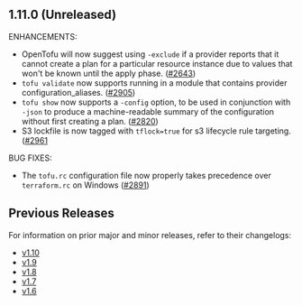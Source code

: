 ## 1.11.0 (Unreleased)

ENHANCEMENTS:

- OpenTofu will now suggest using `-exclude` if a provider reports that it cannot create a plan for a particular resource instance due to values that won't be known until the apply phase.
  ([#2643](https://github.com/opentofu/opentofu/pull/2643))
- `tofu validate` now supports running in a module that contains provider configuration_aliases.
  ([#2905](https://github.com/opentofu/opentofu/pull/2905))
- `tofu show` now supports a `-config` option, to be used in conjunction with `-json` to produce a machine-readable summary of the configuration without first creating a plan.
  ([#2820](https://github.com/opentofu/opentofu/pull/2820))
- S3 lockfile is now tagged with `tflock=true` for s3 lifecycle rule targeting.
  ([#2961](https://github.com/opentofu/opentofu/pull/2961)

BUG FIXES:

- The `tofu.rc` configuration file now properly takes precedence over `terraform.rc` on Windows ([#2891](https://github.com/opentofu/opentofu/pull/2891))

## Previous Releases

For information on prior major and minor releases, refer to their changelogs:

- [v1.10](https://github.com/opentofu/opentofu/blob/v1.10/CHANGELOG.md)
- [v1.9](https://github.com/opentofu/opentofu/blob/v1.9/CHANGELOG.md)
- [v1.8](https://github.com/opentofu/opentofu/blob/v1.8/CHANGELOG.md)
- [v1.7](https://github.com/opentofu/opentofu/blob/v1.7/CHANGELOG.md)
- [v1.6](https://github.com/opentofu/opentofu/blob/v1.6/CHANGELOG.md)
